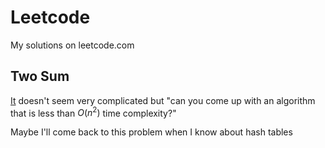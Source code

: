 # Leetcode
My solutions on leetcode.com

## Two Sum
[It](https://leetcode.com/problems/two-sum/description/) doesn't seem very complicated but "can you come up with an algorithm that is less than $O(n^2)$ time complexity?"

Maybe I'll come back to this problem when I know about hash tables
